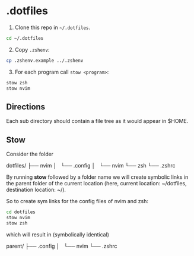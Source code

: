 # .dotfiles

1. Clone this repo in `~/.dotfiles`.
```sh
cd ~/.dotfiles
```

2. Copy `.zshenv`:
```sh
cp .zshenv.example ../.zshenv
```

3. For each program call `stow <program>`:
```sh
stow zsh
stow nvim
```

## Directions
Each sub directory should contain a file tree as it would appear in $HOME.

## Stow

Consider the folder

dotfiles/
├── nvim
│   └── .config
│       └── nvim
└── zsh
    └── .zshrc


By running **stow** followed by a folder name we will create symbolic links in the 
parent folder of the current location (here, current location: ~/dotfiles, 
destination location: ~/).


So to create sym links for the config files of nvim and zsh: 

```sh
cd dotfiles
stow nvim
stow zsh
```

which will result in 
(symbolically identical)


parent/
├── .config
│   └── nvim
└── .zshrc



